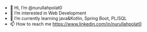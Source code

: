 - 👋 Hi, I’m @nurullahpolat0
- 👀 I’m interested in Web Development
- 🌱 I’m currently learning java&Kotlin, Spring Boot, PL/SQL
- 📫 How to reach me https://www.linkedin.com/in/nurullahpolat0

<!---
nurullahpolat0/nurullahpolat0 is a ✨ special ✨ repository because its `README.md` (this file) appears on your GitHub profile.
You can click the Preview link to take a look at your changes.
--->
